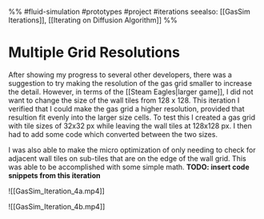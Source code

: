 %%
#fluid-simulation #prototypes #project #iterations
seealso: [[GasSim Iterations]], [[Iterating on Diffusion Algorithm]]
%%
# Multiple Grid Resolutions
After showing my progress to several other developers, there was a suggestion to try making the resolution of the gas grid smaller to increase the detail.  However, in terms of the [[Steam Eagles|larger game]], I did not want to change the size of the wall tiles from 128 x 128.  This iteration I verified that I could make the gas grid a higher resolution, provided that resultion fit evenly into the larger size cells.  To test this I created a gas grid with tile sizes of 32x32 px while leaving the wall tiles at 128x128 px.  I then had to add some code which converted between the two sizes.   

I was also able to make the micro optimization of only needing to check for adjacent wall tiles on sub-tiles that are on the edge of the wall grid.  This was able to be accomplished with some simple math.  **TODO: insert code snippets from this iteration**

![[GasSim_Iteration_4a.mp4]]

![[GasSim_Iteration_4b.mp4]]